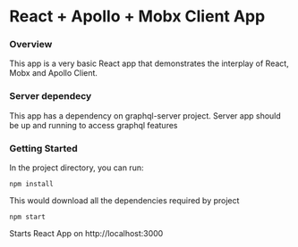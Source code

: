 # React + Apollo + Mobx Client App

### Overview
This app is a very basic React app that demonstrates the interplay of
React, Mobx and Apollo Client. 

### Server dependecy
This app has a dependency on graphql-server project. Server app should be up and running to access graphql features

### Getting Started

In the project directory, you can run:

`npm install`

This would download all the dependencies required by project

`npm start`

Starts React App on http://localhost:3000
